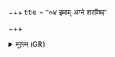 +++
title = "०४ इमाम् अग्ने शरणिम्"

+++
<details><summary>मूलम् (GR)</summary>

इमाम् अग्ने शरणिं मीमृषो न  
इमम् अध्वानं यम् अगाम दूरम् ।  
आपिः पिता प्रमतिः सोम्यानां  
भृमिर् अस्य् ऋषिकृन् मर्त्यानाम् ॥
</details>